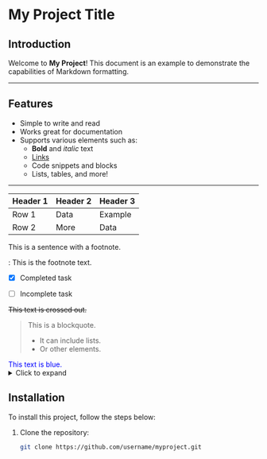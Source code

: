 # My Project Title

## Introduction
Welcome to **My Project**! This document is an example to demonstrate the capabilities of Markdown formatting.

---

## Features
- Simple to write and read
- Works great for documentation
- Supports various elements such as:
  - **Bold** and _italic_ text
  - [Links](https://example.com)
  - Code snippets and blocks
  - Lists, tables, and more!

---

| Header 1 | Header 2 | Header 3 |
| -------- | -------- | -------- |
| Row 1    | Data     | Example  |
| Row 2    | More     | Data     |


This is a sentence with a footnote.

: This is the footnote text.

- [x] Completed task
- [ ] Incomplete task


~~This text is crossed out.~~

> This is a blockquote.
> - It can include lists.
> - Or other elements.

<div style="color:blue;">This text is blue.</div>

<details>
  <summary>Click to expand</summary>
  Hidden content goes here.
</details>





## Installation
To install this project, follow the steps below:

1. Clone the repository:
   ```bash
   git clone https://github.com/username/myproject.git
```

